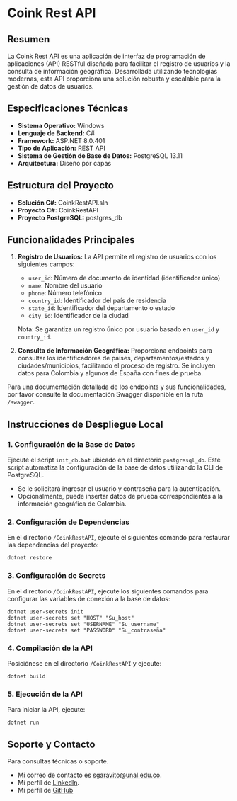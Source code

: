 # Coink Rest API

## Resumen

La Coink Rest API es una aplicación de interfaz de programación de aplicaciones (API) RESTful diseñada para facilitar el registro de usuarios y la consulta de información geográfica. Desarrollada utilizando tecnologías modernas, esta API proporciona una solución robusta y escalable para la gestión de datos de usuarios.

## Especificaciones Técnicas

- **Sistema Operativo:** Windows
- **Lenguaje de Backend:** C#
- **Framework:** ASP.NET 8.0.401
- **Tipo de Aplicación:** REST API
- **Sistema de Gestión de Base de Datos:** PostgreSQL 13.11
- **Arquitectura:** Diseño por capas

## Estructura del Proyecto

- **Solución C#:** CoinkRestAPI.sln
- **Proyecto C#:** CoinkRestAPI
- **Proyecto PostgreSQL:** postgres_db

## Funcionalidades Principales

1. **Registro de Usuarios:**
   La API permite el registro de usuarios con los siguientes campos:
   - `user_id`: Número de documento de identidad (identificador único)
   - `name`: Nombre del usuario
   - `phone`: Número telefónico
   - `country_id`: Identificador del país de residencia
   - `state_id`: Identificador del departamento o estado
   - `city_id`: Identificador de la ciudad

   Nota: Se garantiza un registro único por usuario basado en `user_id` y `country_id`.

2. **Consulta de Información Geográfica:**
   Proporciona endpoints para consultar los identificadores de países, departamentos/estados y ciudades/municipios, facilitando el proceso de registro. Se incluyen datos para Colombia y algunos de España con fines de prueba.

Para una documentación detallada de los endpoints y sus funcionalidades, por favor consulte la documentación Swagger disponible en la ruta `/swagger`.

## Instrucciones de Despliegue Local

### 1. Configuración de la Base de Datos

Ejecute el script `init_db.bat` ubicado en el directorio `postgresql_db`. Este script automatiza la configuración de la base de datos utilizando la CLI de PostgreSQL.

- Se le solicitará ingresar el usuario y contraseña para la autenticación.
- Opcionalmente, puede insertar datos de prueba correspondientes a la información geográfica de Colombia.

### 2. Configuración de Dependencias

En el directorio `/CoinkRestAPI`, ejecute el siguientes comando para restaurar las dependencias del proyecto:

````
dotnet restore
````

### 3. Configuración de Secrets

En el directorio `/CoinkRestAPI`, ejecute los siguientes comandos para configurar las variables de conexión a la base de datos:

````
dotnet user-secrets init
dotnet user-secrets set "HOST" "Su_host"
dotnet user-secrets set "USERNAME" "Su_username"
dotnet user-secrets set "PASSWORD" "Su_contraseña"
````


### 4. Compilación de la API

Posiciónese en el directorio `/CoinkRestAPI` y ejecute:

````
dotnet build
````
### 5. Ejecución de la API

Para iniciar la API, ejecute:

````
dotnet run
````

## Soporte y Contacto

Para consultas técnicas o soporte.
- Mi correo de contacto es sgaravito@unal.edu.co. 
- Mi perfil de [LinkedIn](www.linkedin.com/in/samuel-jacobo-garavito-segura).
- Mi perfil de [GitHub](https://github.com/SgaravitoWp)